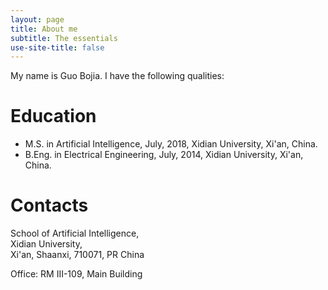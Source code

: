 ```yaml
---
layout: page
title: About me
subtitle: The essentials
use-site-title: false
---
```


My name is Guo Bojia. I have the following qualities:


Education
=========

- M.S. in Artificial Intelligence, July, 2018, Xidian University, Xi'an, China.
- B.Eng. in Electrical Engineering, July, 2014, Xidian University, Xi'an, China.

<!-- Employment
==========

- 2017/11 -- now, Associate Professor, School of Artificial Intelligence, Xidian University, Xi'an, PR China.
- 2008/07 -- 2017/10, Associate Professor, School of Electronic Engineering, Xidian University, Xi'an, PR China.
- 2013/12 -- 2015/12, Research Fellow, Moscow Institute of Physics and Technology, Moscow, Russia.
- 2007/03-2008/06, Lecturer, School of Electronic Engineering, Xidian University, Xi'an, PR China.

Projects
========

- 2016/01 -- 2019/12, Visual Saliency Analysis for Binocular and Motion Images under the Framework of Solving Inverse Problem, funded by National Natural Science Foundation of China.
- 2009/01 -- 2011/12, Tracking and Motion Analysis of Articulated Objects based on Manifold Learning, funded by National Natural Science Foundation of China.

Research Interests
==================

- Human visual system
  - Mechanism and computational modeling (e.g., saliency estimation)
  - Geometry perception
  - Bio-inspired visual recognition
- Machine Learning and Data Science
  - Deep Learning
  - Evolutionary Automatic Maching Learning
  - Reinforcement Learning
  - Power Prediction for New Energy
  - Knowledge Discovery
- Image and video understanding
  - Image representation (e.g. sparse coding, autoencoder, bag-of-words)
  - Motion estimation, analysis, and applications
  - Articulated objects tracking
  - Screen Contents Understanding
  - Visual Surveillance
- Optimization and applications -->

Contacts
========
<!-- PO Box 134\# <br> 邮政信箱 post office -->
School of Artificial Intelligence,<br>
Xidian University,<br>
Xi'an, Shaanxi, 710071, PR China
<!-- People's Republic Of China == PR China（如果不加这段英文，则不能寄到中国，如果是只写China，会被误寄到台湾）-->

Office: RM III-109, Main Building
<!-- Room == RM -->
